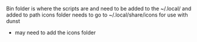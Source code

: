 Bin folder is where the scripts are and need to be added to the ~/.local/ and added to path
icons folder needs to go to ~/.local/share/icons for use with dunst
- may need to add the icons folder
